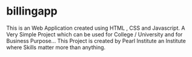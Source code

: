 # billingapp
This is an Web Application created using HTML , CSS and Javascript. A Very Simple Project which can be used for College / University and for Business Purpose...
This Project is created by Pearl Institute an Institute where Skills matter more than anything.
